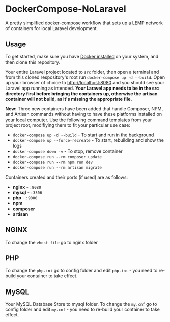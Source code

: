 # DockerCompose-NoLaravel
A pretty simplified docker-compose workflow that sets up a LEMP network of containers for local Laravel development.

## Usage

To get started, make sure you have [Docker installed](https://docs.docker.com/docker-for-mac/install/) on your system, and then clone this repository.

Your entire Laravel project located to `src` folder, then open a terminal and from this cloned respository's root run `docker-compose up -d --build`. Open up your browser of choice to [http://localhost:8080](http://localhost:8080) and you should see your Laravel app running as intended. **Your Laravel app needs to be in the src directory first before bringing the containers up, otherwise the artisan container will not build, as it's missing the appropriate file.** 

**New:** Three new containers have been added that handle Composer, NPM, and Artisan commands without having to have these platforms installed on your local computer. Use the following command templates from your project root, modifiying them to fit your particular use case:

- `docker-compose up -d --build` - To start and run in the background
- `docker-compose up --force-recreate` - To start, rebuilding and show the logs
- `docker-compose down -v` - To stop, remove container
- `docker-compose run --rm composer update`
- `docker-compose run --rm npm run dev`
- `docker-compose run --rm artisan migrate` 

Containers created and their ports (if used) are as follows:

- **nginx** - `:8080`
- **mysql** - `:3306`
- **php** - `:9000`
- **npm**
- **composer**
- **artisan**

## NGINX
To change the `vhost file` go to nginx folder

## PHP
To change the `php.ini` go to config folder and edit `php.ini` - you need to re-build your container to take effect.

## MySQL
Your MySQL Database Store to mysql folder.
To change the `my.cnf` go to config folder and edit `my.cnf` - you need to re-build your container to take effect.
